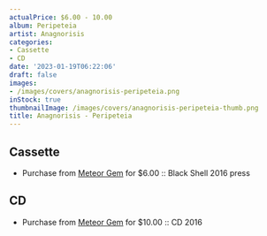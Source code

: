 ```yaml
---
actualPrice: $6.00 - 10.00
album: Peripeteia
artist: Anagnorisis
categories:
- Cassette
- CD
date: '2023-01-19T06:22:06'
draft: false
images:
- /images/covers/anagnorisis-peripeteia.png
inStock: true
thumbnailImage: /images/covers/anagnorisis-peripeteia-thumb.png
title: Anagnorisis - Peripeteia
---
```


## Cassette
* Purchase from [Meteor Gem](https://meteor-gem.com/products/anagnorisis-peripeteia-cassette) for $6.00 :: Black Shell 2016 press
## CD
* Purchase from [Meteor Gem](https://meteor-gem.com/products/anagnorisis-peripeteia-cd) for $10.00 :: CD 2016
